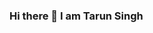 ### Hi there 👋 I am Tarun Singh

<!--
**crypticleopard/crypticleopard** is a ✨ _special_ ✨ repository because its `README.md` (this file) appears on your GitHub profile.

Here are some ideas to get you started:

- 🎓 Sophomore at IIPE VIZAG
- 🎓 Pursuing Bachelor of Technology majoring in Petroleum Engineering
- 🔭 I’m currently working on a iipedia
- 👯 I’m looking to collaborate on any kind of web development related project
- 🤔 I’m looking for help with documentation of iipedia
- 💬 Ask me about django or reactjs
- 📫 How to reach me: Email: tarunsingh@iipe.ac.in
- ⚡ Fun fact: I really don't know what to write here 
